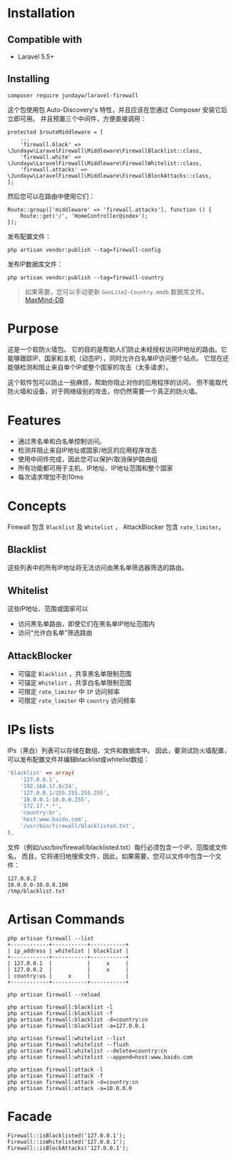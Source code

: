 # Installation

## Compatible with

- Laravel 5.5+

## Installing

```
composer require jundayw/laravel-firewall
```

这个包使用包 Auto-Discovery's 特性，并且应该在您通过 Composer 安装它后立即可用。
并且预置三个中间件，方便直接调用：

```
protected $routeMiddleware = [
    ...
    'firewall.black' => \Jundayw\LaravelFirewall\Middleware\FirewallBlacklist::class,
    'firewall.white' => \Jundayw\LaravelFirewall\Middleware\FirewallWhitelist::class,
    'firewall.attacks' => \Jundayw\LaravelFirewall\Middleware\FirewallBlockAttacks::class,
];
```

然后您可以在路由中使用它们：

```
Route::group(['middleware' => 'firewall.attacks'], function () {
    Route::get('/', 'HomeController@index');
});
```

发布配置文件：

```
php artisan vendor:publish --tag=firewall-config
```

发布IP数据库文件：

```
php artisan vendor:publish --tag=firewall-country
```

> 如果需要，您可以手动更新 `GeoLite2-Country.mmdb` 数据库文件。[MaxMind-DB](https://github.com/maxmind/MaxMind-DB)

# Purpose

这是一个软防火墙包。
它的目的是帮助人们防止未经授权访问IP地址的路由。它能够跟踪IP、国家和主机（动态IP），同时允许白名单IP访问整个站点。
它现在还能够检测和阻止来自单个IP或整个国家的攻击（太多请求）。

这个软件包可以防止一些麻烦，帮助你阻止对你的应用程序的访问，
但不能取代防火墙和设备，对于网络级别的攻击，你仍然需要一个真正的防火墙。

# Features

- 通过黑名单和白名单控制访问。
- 检测并阻止来自IP地址或国家/地区的应用程序攻击
- 使用中间件完成，因此您可以保护/取消保护路由组
- 所有功能都可用于主机、IP地址、IP地址范围和整个国家
- 每次请求增加不到10ms

# Concepts

Firewall 包含 `Blacklist` 及 `Whitelist` ， AttackBlocker 包含 `rate_limiter`。

## Blacklist

这些列表中的所有IP地址将无法访问由黑名单筛选器筛选的路由。

## Whitelist

这些IP地址、范围或国家可以

- 访问黑名单路由，即使它们在黑名单IP地址范围内
- 访问“允许白名单”筛选路由

## AttackBlocker

- 可锚定 `Blacklist` ，共享黑名单限制范围
- 可锚定 `Whitelist` ，共享白名单限制范围
- 可限定 `rate_limiter` 中 `IP` 访问频率
- 可限定 `rate_limiter` 中 `country` 访问频率

# IPs lists

IPs（黑白）列表可以存储在数组、文件和数据库中。
因此，要测试防火墙配置，可以发布配置文件并编辑blacklist或whitelist数组：

```php
'blacklist' => array(
    '127.0.0.1',
    '192.168.17.0/24',
    '127.0.0.1/255.255.255.255',
    '10.0.0.1-10.0.0.255',
    '172.17.*.*',
    'country:br',
    'host:www.baidu.com',
    '/usr/bin/firewall/blacklisted.txt',
),
```

文件（例如/usr/bin/firewall/blacklisted.txt）每行必须包含一个IP、范围或文件名，
而且，它将递归地搜索文件，因此，如果需要，您可以文件中包含一个文件：

```
127.0.0.2
10.0.0.0-10.0.0.100
/tmp/blacklist.txt
```

# Artisan Commands

```
php artisan firewall --list
+------------+-----------+-----------+
| ip_address | whitelist | blacklist |
+------------+-----------+-----------+
| 127.0.0.1  |           |     x     |
| 127.0.0.2  |           |     x     |
| country:us |     x     |           |
+------------+-----------+-----------+

php artisan firewall --reload

php artisan firewall:blacklist -l
php artisan firewall:blacklist -f
php artisan firewall:blacklist -d=country:cn
php artisan firewall:blacklist -a=127.0.0.1

php artisan firewall:whitelist --list
php artisan firewall:whitelist --flush
php artisan firewall:whitelist --delete=country:cn
php artisan firewall:whitelist --append=host:www.baidu.com

php artisan firewall:attack -l
php artisan firewall:attack -f
php artisan firewall:attack -d=country:cn
php artisan firewall:attack -a=10.0.0.0
```

# Facade

```
Firewall::isBlacklisted('127.0.0.1');
Firewall::isWhitelisted('127.0.0.1');
Firewall::isBlockAttacks('127.0.0.1');
```
